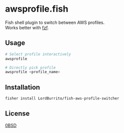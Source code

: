 # awsprofile.fish

Fish shell plugin to switch between AWS profiles.  
Works better with [fzf](https://github.com/junegunn/fzf).

## Usage

```sh
# Select profile interactively
awsprofile 

# Directly pick profile
awsprofile <profile_name> 
```

## Installation

```sh
fisher install LordBurrito/fish-aws-profile-switcher
```

## License

[0BSD](LICENSE)

